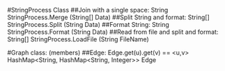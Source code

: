 #StringProcess Class
##Join with a single space:
String StringProcess.Merge (String[] Data) 
##Split String and format:
String[] StringProcess.Split (String Data)
##Format String:
String StringProcess.Format (String Data)
##Read from file and split and format:
String[] StringProcess.LoadFile (String FileName)

#Graph class: (members)
##Edge: Edge.get(u).get(v) == <u,v>
HashMap<String, HashMap<String, Integer>> Edge

